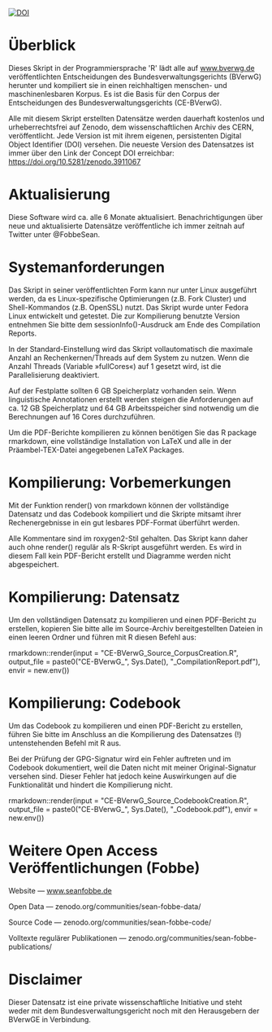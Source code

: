 [![DOI](https://zenodo.org/badge/DOI/10.5281/zenodo.4625134.svg)](https://doi.org/10.5281/zenodo.4625134)

# Überblick

Dieses Skript in der Programmiersprache 'R' lädt alle auf www.bverwg.de veröffentlichten Entscheidungen des Bundesverwaltungsgerichts (BVerwG) herunter und kompiliert sie in einen reichhaltigen menschen- und maschinenlesbaren Korpus. Es ist die Basis für den Corpus der Entscheidungen des Bundesverwaltungsgerichts (CE-BVerwG).

Alle mit diesem Skript erstellten Datensätze werden dauerhaft kostenlos und urheberrechtsfrei auf Zenodo, dem wissenschaftlichen Archiv des CERN, veröffentlicht. Jede Version ist mit ihrem eigenen, persistenten Digital Object Identifier (DOI) versehen. Die neueste Version des Datensatzes ist immer über den Link der Concept DOI erreichbar: https://doi.org/10.5281/zenodo.3911067

 

# Aktualisierung

Diese Software wird ca. alle 6 Monate aktualisiert. Benachrichtigungen über neue und aktualisierte Datensätze veröffentliche ich immer zeitnah auf Twitter unter @FobbeSean.

 

# Systemanforderungen

Das Skript in seiner veröffentlichten Form kann nur unter Linux ausgeführt werden, da es Linux-spezifische Optimierungen (z.B. Fork Cluster) und Shell-Kommandos (z.B. OpenSSL) nutzt. Das Skript wurde unter Fedora Linux entwickelt und getestet. Die zur Kompilierung benutzte Version entnehmen Sie bitte dem sessionInfo()-Ausdruck am Ende des Compilation Reports.

In der Standard-Einstellung wird das Skript vollautomatisch die maximale Anzahl an Rechenkernen/Threads auf dem System zu nutzen. Wenn die Anzahl Threads (Variable »fullCores«) auf 1 gesetzt wird, ist die Parallelisierung deaktiviert.

Auf der Festplatte sollten 6 GB Speicherplatz vorhanden sein. Wenn linguistische Annotationen erstellt werden steigen die Anforderungen auf ca. 12 GB Speicherplatz und 64 GB Arbeitsspeicher sind notwendig um die Berechnungen auf 16 Cores durchzuführen.

Um die PDF-Berichte kompilieren zu können benötigen Sie das R package rmarkdown, eine vollständige Installation von LaTeX und alle in der Präambel-TEX-Datei angegebenen LaTeX Packages.

 

# Kompilierung: Vorbemerkungen

Mit der Funktion render() von rmarkdown können der vollständige Datensatz und das Codebook kompiliert und die Skripte mitsamt ihrer Rechenergebnisse in ein gut lesbares PDF-Format überführt werden.

Alle Kommentare sind im roxygen2-Stil gehalten. Das Skript kann daher auch ohne render() regulär als R-Skript ausgeführt werden. Es wird in diesem Fall kein PDF-Bericht erstellt und Diagramme werden nicht abgespeichert.

 

# Kompilierung: Datensatz

Um den vollständigen Datensatz zu kompilieren und einen PDF-Bericht zu erstellen, kopieren Sie bitte alle im Source-Archiv bereitgestellten Dateien in einen leeren Ordner und führen mit R diesen Befehl aus:

rmarkdown::render(input = "CE-BVerwG_Source_CorpusCreation.R",
                  output_file = paste0("CE-BVerwG_",
                                       Sys.Date(),
                                       "_CompilationReport.pdf"),
                  envir = new.env())

 

# Kompilierung: Codebook

Um das Codebook zu kompilieren und einen PDF-Bericht zu erstellen, führen Sie bitte im Anschluss an die Kompilierung des Datensatzes (!) untenstehenden Befehl mit R aus.

Bei der Prüfung der GPG-Signatur wird ein Fehler auftreten und im Codebook dokumentiert, weil die Daten nicht mit meiner Original-Signatur versehen sind. Dieser Fehler hat jedoch keine Auswirkungen auf die Funktionalität und hindert die Kompilierung nicht.

 

rmarkdown::render(input = "CE-BVerwG_Source_CodebookCreation.R",
                  output_file = paste0("CE-BVerwG_",
                                       Sys.Date(),
                                       "_Codebook.pdf"),
                  envir = new.env())




# Weitere Open Access Veröffentlichungen (Fobbe)

Website — www.seanfobbe.de

Open Data  —  zenodo.org/communities/sean-fobbe-data/

Source Code  —  zenodo.org/communities/sean-fobbe-code/

Volltexte regulärer Publikationen  —  zenodo.org/communities/sean-fobbe-publications/



# Disclaimer

Dieser Datensatz ist eine private wissenschaftliche Initiative und steht weder mit dem Bundesverwaltungsgericht noch mit den Herausgebern der BVerwGE in Verbindung.
